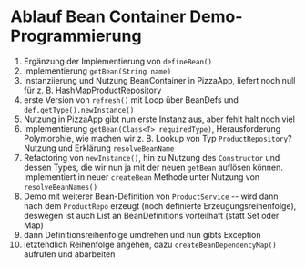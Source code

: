 # Ablauf Bean Container Demo-Programmierung

1. Ergänzung der Implementierung von `defineBean()`
2. Implementierung `getBean(String name)`
3. Instanziierung und Nutzung BeanContainer in PizzaApp,
   liefert noch null für z. B. HashMapProductRepository
4. erste Version von `refresh()` mit Loop über BeanDefs und
   `def.getType().newInstance()`
5. Nutzung in PizzaApp gibt nun erste Instanz aus, aber fehlt halt noch viel
6. Implementierung `getBean(Class<T> requiredType)`, Herausforderung
   Polymorphie, wie machen wir z. B. Lookup von Typ `ProductRepository`? Nutzung und Erklärung `resolveBeanName`
7. Refactoring von `newInstance()`, hin zu Nutzung des `Constructor` und dessen
   Types, die wir nun ja mit der neuen `getBean` auflösen können. Implementiert in
   neuer `createBean` Methode unter Nutzung von `resolveBeanNames()`
8. Demo mit weiterer Bean-Definition von `ProductService` -- wird dann nach dem
   `ProductRepo` erzeugt (noch definierte Erzeugungsreihenfolge), deswegen ist auch
   List an BeanDefinitions vorteilhaft (statt Set oder Map)
9. dann Definitionsreihenfolge umdrehen und nun gibts Exception
10. letztendlich Reihenfolge angehen, dazu `createBeanDependencyMap()` aufrufen
    und abarbeiten